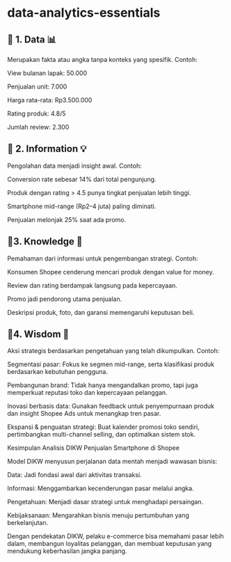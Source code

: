 # data-analytics-essentials

## 🔹 1. Data 📊

Merupakan fakta atau angka tanpa konteks yang spesifik.
Contoh:

View bulanan lapak: 50.000

Penjualan unit: 7.000

Harga rata-rata: Rp3.500.000

Rating produk: 4.8/5

Jumlah review: 2.300

## 🔹 2. Information 💡


Pengolahan data menjadi insight awal.
Contoh:

Conversion rate sebesar 14% dari total pengunjung.

Produk dengan rating > 4.5 punya tingkat penjualan lebih tinggi.

Smartphone mid-range (Rp2–4 juta) paling diminati.

Penjualan melonjak 25% saat ada promo.

## 🔹3. Knowledge 🧠


Pemahaman dari informasi untuk pengembangan strategi.
Contoh:

Konsumen Shopee cenderung mencari produk dengan value for money.

Review dan rating berdampak langsung pada kepercayaan.

Promo jadi pendorong utama penjualan.

Deskripsi produk, foto, dan garansi memengaruhi keputusan beli.

## 🔹4. Wisdom 🎯

Aksi strategis berdasarkan pengetahuan yang telah dikumpulkan.
Contoh:

Segmentasi pasar: Fokus ke segmen mid-range, serta klasifikasi produk berdasarkan kebutuhan pengguna.

Pembangunan brand: Tidak hanya mengandalkan promo, tapi juga memperkuat reputasi toko dan kepercayaan pelanggan.

Inovasi berbasis data: Gunakan feedback untuk penyempurnaan produk dan insight Shopee Ads untuk menangkap tren pasar.

Ekspansi & penguatan strategi: Buat kalender promosi toko sendiri, pertimbangkan multi-channel selling, dan optimalkan sistem stok.

Kesimpulan Analisis DIKW Penjualan Smartphone di Shopee

Model DIKW menyusun perjalanan data mentah menjadi wawasan bisnis:

Data: Jadi fondasi awal dari aktivitas transaksi.

Informasi: Menggambarkan kecenderungan pasar melalui angka.

Pengetahuan: Menjadi dasar strategi untuk menghadapi persaingan.

Kebijaksanaan: Mengarahkan bisnis menuju pertumbuhan yang berkelanjutan.

Dengan pendekatan DIKW, pelaku e-commerce bisa memahami pasar lebih dalam, membangun loyalitas pelanggan, dan membuat keputusan yang mendukung keberhasilan jangka panjang.
